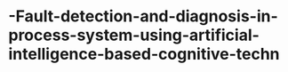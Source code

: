 # -Fault-detection-and-diagnosis-in-process-system-using-artificial-intelligence-based-cognitive-techn